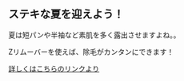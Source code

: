 ## ステキな夏を迎えよう！

夏は短パンや半袖など素肌を多く露出させますよね。。

Zリムーバーを使えば、除毛がカンタンにできます！

[詳しくはこちらのリンクより](https://zrmem.jp/shopping/lp.php?p=zremover_teiki_yamamoto&adcd=p8mue1rampp476&uid=eUhBrLn8M8j5JTqK2DRKJ__i98oJEkudpLaJ7lNxKHxMV4TBDqT3jq_Rsv-MXeD2lDVvr3c3wHs)
